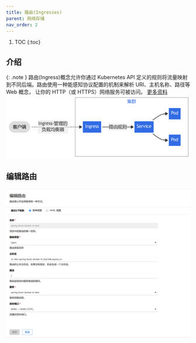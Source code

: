 ```yaml
---
title: 路由(Ingresses)
parent: 网络存储
nav_order: 2
---
```


1. TOC
{:toc}

## 介绍
{: .note }
路由(Ingress)概念允许你通过 Kubernetes API 定义的规则将流量映射到不同后端。路由使用一种能感知协议配置的机制来解析 URI、主机名称、路径等 Web 概念， 让你的 HTTP（或 HTTPS）网络服务可被访问。
[更多资料](https://kubernetes.io/zh-cn/docs/concepts/services-networking/ingress/)
![](imgs/ingress.png)


## 编辑路由
![](imgs/edit-ingress.png)
